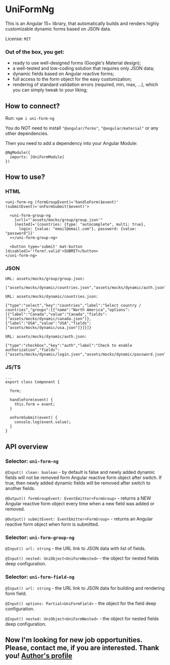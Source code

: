 # UniFormNg

This is an Angular 15+ library, that automatically builds and renders highly customizable dynamic forms based on JSON data.

License: `MIT`

### Out of the box, you get:

- ready to use well-designed forms (Google's Material design);
 - a well-tested and low-coding solution that requires only JSON data;
 - dynamic fields based on Angular reactive forms;
 - full access to the form object for the easy customization;
 - rendering of standard validation errors (required, min, max, ...), which you can simply tweak to your liking;

## How to connect?

Run: `npm i uni-form-ng`

You do NOT need to install `"@angular/forms"`, `"@angular/material"` or any other dependencies.

Then you need to add a dependency into your Angular Module:

```
@NgModule({
  imports: [UniFormModule]
})
```

## How to use?

### HTML
```
<uni-form-ng (formGroupEvent)='handleForm($event)' (submitEvent)='onFormSubmit($event)'>

  <uni-form-group-ng
    [url]="'assets/mocks/group/group.json'"
    [nested]='{countries: {type: "autocomplete", multi: true},
      login: {value: "email@email.com"}, password: {value: "password"}}'
  ></uni-form-group-ng>

  <button type='submit' mat-button [disabled]='!form?.valid'>SUBMIT</button>
</uni-form-ng>
```

### JSON
```
URL: assets/mocks/group/group.json:

["assets/mocks/dynamic/countries.json","assets/mocks/dynamic/auth.json"]

URL: assets/mocks/dynamic/countries.json:

{"type":"select","key":"countries","label":"Select country / countries","groups":[{"name":"North America","options":[{"label":"Canada","value":"Canada","fields":["assets/mocks/dynamic/canada.json"]},{"label":"USA","value":"USA","fields":["assets/mocks/dynamic/usa.json"]}]}]}

URL: assets/mocks/dynamic/auth.json:

{"type":"checkbox","key":"auth","label":"Check to enable authorization","fields":["assets/mocks/dynamic/login.json","assets/mocks/dynamic/password.json"]}
```

### JS/TS
```
...
export class Component {

  form;

  handleForm(event) {
    this.form = event;
  }

  onFormSubmit(event) {
    console.log(event.value);
  }
}
```

## API overview

### Selector: `uni-form-ng`

`@Input() clean: boolean` - by default is false and newly added dynamic fields will not be removed form Angular reactive form object after switch. If true, then newly added dynamic fields will be removed after switch to another fields.

`@Output() formGroupEvent: EventEmitter<FormGroup>` - returns a NEW Angular reactive form object every time when a new field was added or removed.

`@Output() submitEvent: EventEmitter<FormGroup>` - returns an Angular reactive form object when form is submitted.

### Selector: `uni-form-group-ng`

`@Input() url: string` - the URL link to JSON data with list of fields.

`@Input() nested: UniObject<UniFormNested>` - the object for nested fields deep configuration.

### Selector: `uni-form-field-ng`

`@Input() url: string` - the URL link to JSON data for building and rendering form field.

`@Input() options: Partial<UniFormField>` - the object for the field deep configuration.

`@Input() nested: UniObject<UniFormNested>` - the object for nested fields deep configuration.

## Now I'm looking for new job opportunities. Please, contact me, if you are interested. Thank you! [Author's profile](https://www.linkedin.com/in/univitali/)
